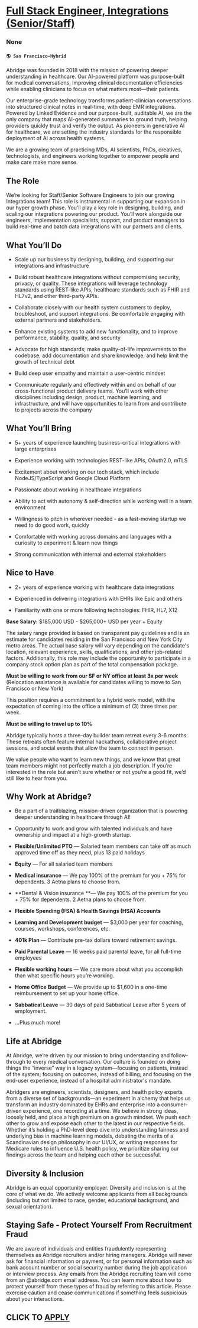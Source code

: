# [Full Stack Engineer, Integrations (Senior/Staff) ](https://www.remotewlb.com/apply/full-stack-engineer-integrations-senior-staff)  
### None  
#### `🌎 San Francisco-Hybrid`  

Abridge was founded in 2018 with the mission of powering deeper understanding in healthcare. Our AI-powered platform was purpose-built for medical conversations, improving clinical documentation efficiencies while enabling clinicians to focus on what matters most—their patients.

Our enterprise-grade technology transforms patient-clinician conversations into structured clinical notes in real-time, with deep EMR integrations. Powered by Linked Evidence and our purpose-built, auditable AI, we are the only company that maps AI-generated summaries to ground truth, helping providers quickly trust and verify the output. As pioneers in generative AI for healthcare, we are setting the industry standards for the responsible deployment of AI across health systems.

We are a growing team of practicing MDs, AI scientists, PhDs, creatives, technologists, and engineers working together to empower people and make care make more sense.

##  **The Role**

We’re looking for Staff/Senior Software Engineers to join our growing Integrations team! This role is instrumental in supporting our expansion in our hyper growth phase. You’ll play a key role in designing, building, and scaling our integrations powering our product. You’ll work alongside our engineers, implementation specialists, support, and product managers to build real-time and batch data integrations with our partners and clients.

##  **What You’ll Do**

  * Scale up our business by designing, building, and supporting our integrations and infrastructure

  * Build robust healthcare integrations without compromising security, privacy, or quality. These integrations will leverage technology standards using REST-like APIs, healthcare standards such as FHIR and HL7v2, and other third-party APIs.

  * Collaborate closely with our health system customers to deploy, troubleshoot, and support integrations. Be comfortable engaging with external partners and stakeholders.

  * Enhance existing systems to add new functionality, and to improve performance, stability, quality, and security

  * Advocate for high standards; make quality-of-life improvements to the codebase; add documentation and share knowledge; and help limit the growth of technical debt

  * Build deep user empathy and maintain a user-centric mindset

  * Communicate regularly and effectively within and on behalf of our cross-functional product delivery teams. You’ll work with other disciplines including design, product, machine learning, and infrastructure, and will have opportunities to learn from and contribute to projects across the company

##  **What You’ll Bring**

  * 5+ years of experience launching business-critical integrations with large enterprises

  * Experience working with technologies REST-like APIs, OAuth2.0, mTLS

  * Excitement about working on our tech stack, which include NodeJS/TypeScript and Google Cloud Platform

  * Passionate about working in healthcare integrations

  * Ability to act with autonomy & self-direction while working well in a team environment

  * Willingness to pitch in wherever needed - as a fast-moving startup we need to do good work, quickly

  * Comfortable with working across domains and languages with a curiosity to experiment & learn new things

  * Strong communication with internal and external stakeholders

##  **Nice to Have**

  * 2+ years of experience working with healthcare data integrations

  * Experienced in delivering integrations with EHRs like Epic and others

  * Familiarity with one or more following technologies: FHIR, HL7, X12

 **Base Salary:** $185,000 USD - $265,000+ USD per year + Equity

The salary range provided is based on transparent pay guidelines and is an estimate for candidates residing in the San Francisco and New York City metro areas. The actual base salary will vary depending on the candidate's location, relevant experience, skills, qualifications, and other job-related factors. Additionally, this role may include the opportunity to participate in a company stock option plan as part of the total compensation package.

 **Must be willing to work from our SF or NY office at least 3x per week** (Relocation assistance is available for candidates willing to move to San Francisco or New York)

This position requires a commitment to a hybrid work model, with the expectation of coming into the office a minimum of (3) three times per week.

 **Must be willing to travel up to 10%**

Abridge typically hosts a three-day builder team retreat every 3-6 months. These retreats often feature internal hackathons, collaborative project sessions, and social events that allow the team to connect in person.

We value people who want to learn new things, and we know that great team members might not perfectly match a job description. If you’re interested in the role but aren’t sure whether or not you’re a good fit, we’d still like to hear from you.

##  **Why Work at Abridge?**

  * Be a part of a trailblazing, mission-driven organization that is powering deeper understanding in healthcare through AI!

  * Opportunity to work and grow with talented individuals and have ownership and impact at a high-growth startup.

  *  **Flexible/Unlimited PTO** — Salaried team members can take off as much approved time off as they need, plus 13 paid holidays

  * **Equity** — For all salaried team members

  *  **Medical insurance** — We pay 100% of the premium for you + 75% for dependents. 3 Aetna plans to choose from.

  *  **Dental & Vision insurance **— We pay 100% of the premium for you + 75% for dependents. 2 Aetna plans to choose from.

  *  **Flexible Spending (FSA) & Health Savings (HSA) Accounts**

  *  **Learning and Development budget** — $3,000 per year for coaching, courses, workshops, conferences, etc. 

  * **401k Plan** — Contribute pre-tax dollars toward retirement savings.

  *  **Paid Parental Leave** — 16 weeks paid parental leave, for all full-time employees

  *  **Flexible working hours** — We care more about what you accomplish than what specific hours you’re working.

  *  **Home Office Budget** — We provide up to $1,600 in a one-time reimbursement to set up your home office.

  *  **Sabbatical Leave** — 30 days of paid Sabbatical Leave after 5 years of employment.

  * ...Plus much more!

##  **Life at Abridge**

At Abridge, we’re driven by our mission to bring understanding and follow-through to every medical conversation. Our culture is founded on doing things the “inverse” way in a legacy system—focusing on patients, instead of the system; focusing on outcomes, instead of billing; and focusing on the end-user experience, instead of a hospital administrator's mandate.

Abridgers are engineers, scientists, designers, and health policy experts from a diverse set of backgrounds—an experiment in alchemy that helps us transform an industry dominated by EHRs and enterprise into a consumer-driven experience, one recording at a time. We believe in strong ideas, loosely held, and place a high premium on a growth mindset. We push each other to grow and expose each other to the latest in our respective fields. Whether it’s holding a PhD-level deep dive into understanding fairness and underlying bias in machine learning models, debating the merits of a Scandinavian design philosophy in our UI/UX, or writing responses for Medicare rules to influence U.S. health policy, we prioritize sharing our findings across the team and helping each other be successful.

##  **Diversity & Inclusion**

Abridge is an equal opportunity employer. Diversity and inclusion is at the core of what we do. We actively welcome applicants from all backgrounds (including but not limited to race, gender, educational background, and sexual orientation).

##  **Staying Safe - Protect Yourself From Recruitment Fraud**

We are aware of individuals and entities fraudulently representing themselves as Abridge recruiters and/or hiring managers. Abridge will never ask for financial information or payment, or for personal information such as bank account number or social security number during the job application or interview process. Any emails from the Abridge recruiting team will come from an @abridge.com email address. You can learn more about how to protect yourself from these types of fraud by referring to this article. Please exercise caution and cease communications if something feels suspicious about your interactions.

  
## CLICK TO [APPLY](https://www.remotewlb.com/apply/full-stack-engineer-integrations-senior-staff)

